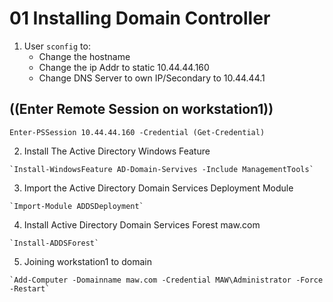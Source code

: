 # 01 Installing Domain Controller
1. User `sconfig` to:
    - Change the hostname
    - Change the ip Addr to static 10.44.44.160
    - Change DNS Server to own IP/Secondary to 10.44.44.1

##    ((Enter Remote Session on workstation1))
`Enter-PSSession 10.44.44.160 -Credential (Get-Credential)`

2. Install The Active Directory Windows Feature

```shell
`Install-WindowsFeature AD-Domain-Servives -Include ManagementTools`

```
3. Import the Active Directory Domain Services Deployment Module
```shell
`Import-Module ADDSDeployment`
```

4. Install Active Directory Domain Services Forest maw.com

```shell
`Install-ADDSForest`
```
5. Joining workstation1 to domain

```shell
`Add-Computer -Domainname maw.com -Credential MAW\Administrator -Force -Restart`
